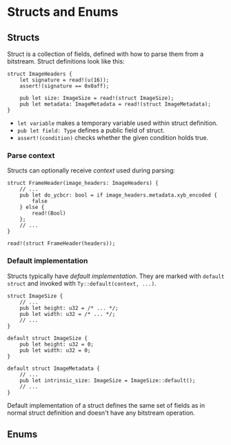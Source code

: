 # Structs and Enums

## Structs

Struct is a collection of fields, defined with how to parse them from a bitstream. Struct
definitions look like this:

```
struct ImageHeaders {
    let signature = read!(u(16));
    assert!(signature == 0x0aff);

    pub let size: ImageSize = read!(struct ImageSize);
    pub let metadata: ImageMetadata = read!(struct ImageMetadata);
}
```

- `let variable` makes a temporary variable used within struct definition.
- `pub let field: Type` defines a public field of struct.
- `assert!(condition)` checks whether the given condition holds true.

### Parse context

Structs can optionally receive *context* used during parsing:

```
struct FrameHeader(image_headers: ImageHeaders) {
    // ...
    pub let do_ycbcr: bool = if image_headers.metadata.xyb_encoded {
        false
    } else {
        read!(Bool)
    };
    // ...
}

read!(struct FrameHeader(headers));
```

### Default implementation

Structs typically have *default implementation*. They are marked with `default struct` and invoked
with `Ty::default(context, ...)`.

```
struct ImageSize {
    // ...
    pub let height: u32 = /* ... */;
    pub let width: u32 = /* ... */;
    // ...
}

default struct ImageSize {
    pub let height: u32 = 0;
    pub let width: u32 = 0;
}

default struct ImageMetadata {
    // ...
    pub let intrinsic_size: ImageSize = ImageSize::default();
    // ...
}
```

Default implementation of a struct defines the same set of fields as in normal struct definition and
doesn't have any bitstream operation.

## Enums
